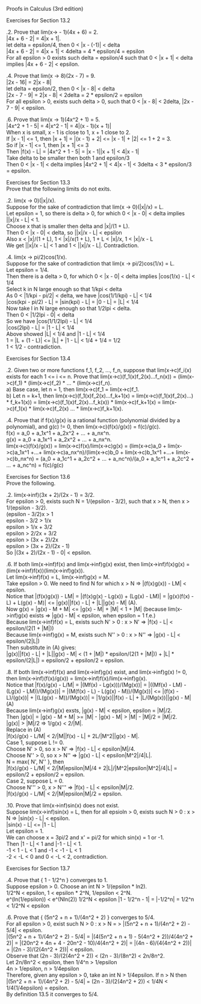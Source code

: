 Proofs in Calculus (3rd edition)      


Exercises for Section 13.2      

.2. Prove that lim(x-> - 1)(4x + 6) = 2.      
|4x + 6 - 2| = 4|x + 1|.      
let delta = epsilon/4, then 0 < |x - (-1)| < delta      
|4x + 6 - 2| = 4|x + 1| < 4delta = 4 * epsilon/4 = epsilon      
For all epsilon > 0 exists such delta = epsilon/4 such that 0 < |x + 1| < delta implies |4x + 6 - 2| < epsilon.      


.4. Prove that lim(x -> 8)(2x - 7) = 9.      
|2x - 16| = 2|x - 8|      
let delta = epsilon/2, then 0 < |x - 8| < delta      
|2x - 7 - 9| = 2|x - 8| < 2delta = 2 * epsilon/2 = epsilon      
For all epsilon > 0, exists such delta > 0, such that 0 < |x - 8| < 2delta, |2x - 7 - 9| < epsilon.       


.6. Prove that lim(x -> 1)(4x^2 + 1) = 5.       
|4x^2 + 1 - 5| = 4|x^2 - 1| = 4|(x - 1)(x + 1)|      
When x is small, x - 1 is close to 1, x + 1 close to 2.      
If |x - 1| <= 1, then |x + 1| = |(x - 1) + 2| <= |x - 1| + |2| <= 1 + 2 = 3.     
So if |x - 1| <= 1, then |x + 1| <= 3      
Then |f(x) - L| = |4x^2 + 1 - 5| = |x - 1||x + 1| < 4|x - 1|     
Take delta to be smaller then both 1 and epsilon/3      
Then 0 < |x - 1| < delta implies |4x^2 + 1| < 4|x - 1| < 3delta < 3 * epsilon/3 = epsilon.      



Exercises for Section 13.3       
Prove that the following limits do not exits.      

.2. lim(x -> 0)(|x|/x).      
Suppose for the sake of contradiction that lim(x -> 0)(|x|/x) = L.      
Let epsilon = 1, so there is delta > 0, for which 0 < |x - 0| < delta implies ||x|/x - L| < 1.       
Choose x that is smaller then delta and |x|/(1 + L).      
Then 0 < |x - 0| < delta, so ||x|/x - L| < epsilon      
Also x < |x|/(1 + L), 1 < |x|/x(1 + L), 1 + L < |x|/x, 1 < |x|/x - L      
We get ||x|/x - L| < 1 and 1 < ||x|/x - L|. Contradiction.      


.4. lim(x -> pi/2)cos(1/x).       
Suppose for the sake of contradiction that lim(x -> pi/2)cos(1/x) = L.       
Let epsilon = 1/4.      
Then there is a delta > 0, for which 0 < |x - 0| < delta implies |cos(1/x) - L| < 1/4     
Select k in N large enough so that 1/kpi < delta      
As 0 < |1/kpi - pi/2| < delta, we have |cos(1/1/kpi) - L| < 1/4      
|cos(kpi - pi/2) - L| = |sin(kpi) - L| = |0 - L| = |L| < 1/4       
Now take l in N large enough so that 1/2lpi < delta.       
Then 0 < |1/2lpi - 0| < delta      
So we have |cos(1/1/2lpi) - L| < 1/4      
|cos(2lpi) - L| = |1 - L| < 1/4      
Above showed |L| < 1/4 and |1 - L| < 1/4     
1 = |L + (1 - L)| <= |L| + |1 - L| < 1/4 + 1/4 = 1/2      
1 < 1/2 - contradiction.       



Exercises for Section 13.4      

.2. Given two or more functions f_1, f_2, ..., f_n, suppose that lim(x->c)f_i(x) exists for each 1 <= i <= n. Prove that lim(x->c)(f_1(x)f_2(x)...f_n(x)) = (lim(x->c)f_1) * (lim(x->c)f_2) * ... * (lim(x->c)f_n).      
a) Base case, let n = 1, then lim(x->c)f_1 = lim(x->c)f_1.      
b) Let n = k+1, then lim(x->c)(f_1(x)f_2(x)...f_k+1(x) = lim(x->c)(f_1(x)f_2(x)...) * f_k+1(x)) = lim(x->c)(f_1(x)f_2(x)...f_k(x)) * lim(x->c)f_k+1(x) = lim(x->c)f_1(x) * lim(x->c)f_2(x) ... * lim(x->c)f_k+1(x).       


.4. Prove that if f(x)/g(x) is a rational function (polynomial divided by a polynomial), and g(c) != 0, then lim(x->c)(f(x)/g(x)) = f(c)/g(c).      
f(x) = a_0 + a_1x^1 + a_2x^2 + ... + a_nx^n.     
g(x) = a_0 + a_1x^1 + a_2x^2 + ... + a_nx^n.     
lim(x->c)(f(x)/g(x)) = lim(x->c)f(x)/lim(x->c)g(x) = (lim(x->c)a_0 + lim(x->c)a_1x^1 +...+ lim(x->c)a_nx^n)/(lim(x->c)b_0 + lim(x->c)b_1x^1 +...+ lim(x->c)b_nx^n) = (a_0 + a_1c^1 + a_2c^2 + ... + a_nc^n)/(a_0 + a_1c^1 + a_2c^2 + ... + a_nc^n) = f(c)/g(c)



Exercises for Section 13.6      
Prove the following.     

.2. lim(x->inf)(3x + 2)/(2x - 1) = 3/2.     
For epsilon > 0, exists such N = 1/(epsilon - 3/2), such that x > N, then x > 1/(epsilon - 3/2).       
(epsilon - 3/2)x > 1      
epsilon - 3/2 > 1/x     
epsilon > 1/x + 3/2     
epsilon > 2/2x + 3/2     
epsilon > (3x + 2)/2x     
epsilon > (3x + 2)/(2x - 1)     
So |(3x + 2)/(2x - 1) - 0| < epsilon.       


.6. If both lim(x->inf)f(x) and lim(x->inf)g(x) exist, then lim(x->inf)f(x)g(x) = (lim(x->inf)f(x))(lim(x->inf)g(x)).      
Let lim(x->inf)f(x) = L, lim(x->inf)g(x) = M.       
Take epsilon > 0. We need to find N for which x > N => |(f(x)g(x)) - LM| < epsilon.     
Notice that |(f(x)g(x)) - LM| = |(f(x)g(x) - Lg(x)) + (Lg(x) - LM)| = |g(x)(f(x) - L) + L(g(x) - M)| <= |g(x)||f(x) - L| + |L||g(x) - M| (A).      
Now g(x) = |g(x) - M + M| <= |g(x) - M| + |M| < 1 + |M| (because lim(x->inf)g(x) exists => |g(x) - M| < epsilon, when epsilon = 1 f.e.)      
Because lim(x->inf)f(x) = L, exists such N' > 0 : x > N' => |f(x) - L| < epsilon/(2(1 + |M|))     
Because lim(x->inf)g(x) = M, exists such N'' > 0 : x > N'' => |g(x) - L| < epsilon/(2|L|)      
Then substitute in (A) gives:      
|g(x)||f(x) - L| + |L||g(x) - M| < (1 + |M|) * epsilon/(2(1 + |M|)) + |L| * epsilon/(2|L|) = epsilon/2 + epsilon/2 = epsilon.      


.8. If both lim(x->inf)f(x) and lim(x->inf)g(x) exist, and lim(x->inf)g(x) != 0, then lim(x->inf)(f(x)/g(x)) = lim(x->inf)f(x)/lim(x->inf)g(x).        
Notice that |f(x)/g(x) - L/M| = |(Mf(x) - Lg(x)))/(Mg(x))| = |((Mf(x) - LM) - (Lg(x) - LM))/(Mg(x))| = |(M(f(x) - L) - L(g(x) - M))/(Mg(x))| <= |(f(x) - L)/(g(x))| + |(L(g(x) - M))/(Mg(x))| = |1/g(x)||f(x) - L| + |L/(Mg(x))||g(x) - M| (A)       
Because lim(x->inf)g(x) exsts, |g(x) - M| < epsilon, epsilon = |M|/2.      
Then |g(x)| = |g(x) - M + M| >= |M| - |g(x) - M| > |M| - |M|/2 = |M|/2.       
|g(x)| > |M|/2 => 1/g(x) < 2/|M|.     
Replace in (A)        
|f(x)/g(x) - L/M| < 2/|M||f(x) - L| + 2L/|M^2||g(x) - M|.       
Case 1, suppose L != 0.       
Choose N' > 0, so x > N' => |f(x) - L| < epsilon|M|/4.      
Choose N'' > 0, so x > N'' => |g(x) - L| < epsilon|M^2|/4|L|.      
N = max{ N', N'' }, then        
|f(x)/g(x) - L/M| < 2/|M|epsilon|M|/4 + 2|L|/|M^2|epsilon|M^2|/4|L| = epsilon/2 + epsilon/2 = epsilon.      
Case 2, suppose L = 0.       
Choose N''' > 0, x > N''' => |f(x) - L| < epsilon|M|/2.       
|f(x)/g(x) - L/M| < 2/|M|epsilon|M|/2 = epsilon.      



.10. Prove that lim(x->inf)sin(x) does not exist.        
Suppose lim(x->inf)sin(x) = L, then for all epsioln > 0, exists such N > 0 : x > N => |sin(x) - L| < epsilon.       
|sin(x) - L| <= |1 - L|        
Let epsilon = 1.      
We can choose x = 3pi/2 and x' = pi/2 for which sin(x) = 1 or -1.       
Then |1 - L| < 1 and |-1 - L| < 1.      
-1 < 1 - L < 1 and -1 < -1 - L < 1      
-2 < -L < 0 and 0 < -L < 2, contradiction.      


Exercises for Section 13.7      

.4. Prove that { 1 - 1/2^n } converges to 1.      
Suppose epsilon > 0. Choose an int N > 1/(epsilon * ln2).     
1/2^N < epsilon, 1 < epsilon * 2^N, 1/epsilon < 2^N.      
e^(ln(1/epsilon)) < e^(Nln(2))
1/2^N < epsilon
|1 - 1/2^n - 1| = |-1/2^n| = 1/2^n < 1/2^N < epsilon      



.6. Prove that { (5n^2 + n + 1)/(4n^2 + 2) } converges to 5/4.      
For all epsilon > 0, exist such N > 0 : x > N = > |(5n^2 + n + 1)/(4n^2 + 2) - 5/4| < epsilon.     
|(5n^2 + n + 1)/(4n^2 + 2) - 5/4| = |(4(5n^2 + n + 1) - 5(4n^2 + 2))/4(4n^2 + 2)| = |(20n^2 + 4n + 4 - 20n^2 - 10)/4(4n^2 + 2)| = |(4n - 6)/(4(4n^2 + 2))| = |(2n - 3)/(2(4n^2 + 2))| < epsilon.     
Observe that (2n - 3)/(2(4n^2 + 2)) < (2n - 3)/(8n^2) < 2n/8n^2.       
Let 2n/8n^2 < epsilon, then 1/4^n > 1/epsilon       
4n > 1/epsilon, n > 1/4epsilon      
Therefore, given any epsilon > 0, take an int N > 1/4epsilon. If n > N then      
|(5n^2 + n + 1)/(4n^2 + 2) - 5/4| = (2n - 3)/(2(4n^2 + 2)) < 1/4N < 1/4(1/4epsilon) = epsilon.     
By definition 13.5 it converges to 5/4.     
